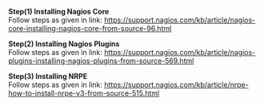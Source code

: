 **Step(1) Installing Nagios Core**\
Follow steps as given in link: https://support.nagios.com/kb/article/nagios-core-installing-nagios-core-from-source-96.html

**Step(2) Installing Nagios Plugins**\
Follow steps as given in link: https://support.nagios.com/kb/article/nagios-plugins-installing-nagios-plugins-from-source-569.html

**Step(3) Installing NRPE**\
Follow steps as given in link: https://support.nagios.com/kb/article/nrpe-how-to-install-nrpe-v3-from-source-515.html



